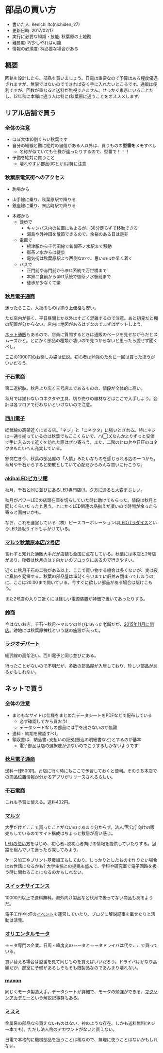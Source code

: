 # 部品の買い方
- 書いた人: Kenichi Ito(nichiden_27)
- 更新日時: 2017/02/17
- 実行に必要な知識・技能: 秋葉原の土地勘
- 難易度: 2/少しやれば可能
- 情報の必須度: 3/必要な場合がある

## 概要
回路を設計したら、部品を買いましょう。日電は重要なので予算はある程度優遇されますが、無限ではないのでできれば安く手に入れたいところです。通販は便利ですが、回数が重なると送料が無視できません。せっかく東京にいることだし、(2年秋に本郷に通う人は特に)秋葉原に通うことをオススメします。

## リアル店舗で買う
### 全体の注意
- ほぼ大体10割くらい秋葉です
- 自分の経験と勘に絶対の自信がある人以外は、買うものの**型番を**メモすべし
  + 名称が似ていても仕様が違ったりするので、型番で！！！
- 予備を絶対に買うこと
  + 壊れやすい部品(ICとか)は特に注意

### 秋葉原電気街へのアクセス
-  駒場から
  + 山手線に乗り、秋葉原駅で降りる
  + 銀座線に乗り、末広町駅で降りる
- 本郷から
  + 徒歩で
    * キャンパス内の位置にもよるが、30分足らずで移動できる
    * 湯島や外神田を散策できるので、余裕のある日は是非
  + 電車で
    * 根津駅から千代田線で新御茶ノ水駅まで移動
    * 御茶ノ水からは徒歩
    * 電気街は秋葉原駅より西側なので、思いのほか早く着く
  + バスで
    * 正門前や赤門前から`茶51`系統で万世橋まで
    * 本郷二食前から`学07`系統で御茶ノ水駅前まで
    * 徒歩が少なくて楽

### [秋月電子通商](http://akizukidenshi.com/)
迷ったらここ。大抵のものは揃う上価格も安い。

ただ店内が狭く、平日昼間とか以外はすごく混雑するので注意。あと初見だと棚の配置が分からない。店内に地図があるはずなのでまずはゲットしよう。

[ネット通販](http://akizukidenshi.com/)もあるので、店員に質問するときは通販のページを見せながらだとスムーズかと。とにかく部品の種類が凄いので見つからないと思ったら臆せず聞くべし。

ここの1000円のお楽しみ袋は伝説。初心者は勉強のために一回は買ったほうがいいだろう。

### [千石電商](http://www.sengoku.co.jp/)
第二選択肢。秋月より広く三号店まであるものの、値段が全体的に高い。

秋月では揃わないコネクタや工具、切り売りの線材などはここで入手しよう。会計は各フロアで行わないといけないので注意。

### [西川電子](http://nishikawa.or.tv/)
総武線の高架近くにある店。「ネジ」と「コネクタ」に強いとされる。特にネジは一通り揃っているのは秋葉でもここくらいで、ハ◯ズなんかよりずっと安価で手に入るので近くを訪れた際はぜひ寄ろう。また、二階のヒロセや日圧のコネクタもたいへん充実している。

鈴商亡き今、秋葉の部品屋の「人情」みたいなものを感じられる店の一つかも。秋月や千石からすると閑散としていて心配だからみんな買いに行こうな。

### [akibaLEDピカリ館](http://www.akiba-led.jp/)
秋月、千石と同じ並びにあるLED専門店(!)。夕方に通ると大変まぶしい。

秋月がパワーLEDの店頭在庫を切らしていた時に助けてもらった。値段は秋月と同じくらいだったと思う。とにかくLED関連の品揃えが凄いので時間が余ったら寄ると面白いかも。

なお、これを運営している（株）ピースコーポレーションは[LEDパラダイス](http://www.led-paradise.com/)というLED通販サイトも手がけている。

### [マルツ秋葉原本店/2号店](http://www.marutsu.co.jp/)
言わずと知れた通販大手だが店舗も全国に点在している。秋葉には本店と2号店があり、後者は秋月のはす向かいのブロックにあるので行きやすい。

近くに秋月千石の二強がある以上、ここで買い物する機会は多くないが、実は夜に真価を発揮する。秋葉の部品屋は19時くらいまでに軒並み閉まってしまうのに、ここは20:00まで開いている。今すぐに欲しい部品がある場合は駆けこもう。

また2号店の入り口近くには怪しい電源装置が特価で置いてあったりする。

### [鈴商](http://suzushoweb.shop-pro.jp/)
今はないお店。千石〜秋月〜マルツの並びにあった老舗だが、[2015年11月に閉店](http://rocketnews24.com/2015/11/27/671666/)。跡地には秋葉原神社という謎の施設が入った。

### [ラジオデパート](http://www.tokyoradiodepart.co.jp/)
総武線の高架沿い、西川電子と同じ並びにある。

行ったことがないので不明だが、多数の部品屋が入居しており、珍しい部品があるかもしれない。

## ネットで買う
### 全体の注意
- まともなサイトは仕様をまとめたデータシートをPDFなどで配布している
  - 必ず確認してから買おう!
  - データシートなしの部品には手を出さないのが無難
- 送料・納期を確認すべし
- 領収書は、納品書+支払いの証拠(振込の明細書など)とするのが基本
  - 電子部品は店の選択肢が少ないのでこうするしかないようです

### [秋月電子通商](http://akizukidenshi.com/)
送料一律500円。お店に行く時にもここで予習しておくと便利。そのうち本店での商品位置情報が分かるアプリがリリースされるらしい。

### [千石電商](http://www.sengoku.co.jp/)
これも予習に使える。送料432円。

### [マルツ](http://www.marutsu.co.jp/)
大手だけどここで買ったことがないのであまり分からず。法人/官公庁向けの販売もしているのでサイト構成はちょっと敷居が高い感じ。

[LEDの使い方](http://www.marutsu.co.jp/pc/static/large_order/led)をはじめ、初心者~脱初心者向けの情報を提供していたりする。回路を組んでいて迷ったら探してみよう。

ケース加工やプリント基板加工もしており、しっかりとしたものを作りたい場合はお世話になるかも? 大学生協との提携も盛んで、学科や研究室で電子回路を扱う時に関わることになるのかもしれない。

### [スイッチサイエンス](https://www.switch-science.com/)
10000円以上で送料無料。海外向け製品など秋月で扱ってない商品もあるようだ。

電子工作やIoTの[イベント](https://connpass.com/search/?q=%E3%82%B9%E3%82%A4%E3%83%83%E3%83%81%E3%82%B5%E3%82%A4%E3%82%A8%E3%83%B3%E3%82%B9)を運営していたり、ブログに解説記事を載せたりと活動は活発。

### [オリエンタルモータ](https://www.orientalmotor.co.jp/)
モータ専門の企業。日周・緯度変のモータとモータドライバは代々ここで買っている。

買い替える場合は型番を見て同じものを買えばいいだろう。ドライバはかなり高額だが、部室に予備があるしそもそも既製品なのであんまり壊れない。

### [maxon](http://www.maxonjapan.co.jp/)
同じくモータ製造大手。データシートが詳細で、モータの勉強ができる。[マクソンアカデミー](http://academy.maxonjapan.co.jp/)という解説記事群もある。

### [ミスミ](http://jp.misumi-ec.com/)
金属系の部品なら買えないものはない、神のような存在。しかも送料無料(ネジ一本でも)。ただし法人格のアカウントがないと買えない。

日電で本格的に機械部品を扱うことは稀なので、無理に使うことはないかもしれない。
